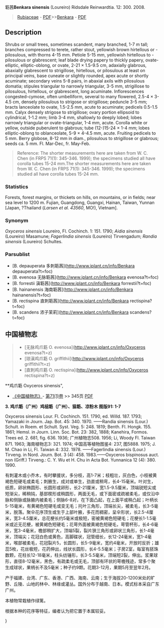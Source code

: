 簕茜**Benkara sinensis** (Loureiro) Ridsdale Reinwardtia. 12: 300. 2008.

> [Rubiaceae](http://www.iplant.cn/info/Rubiaceae?t=foc) - [PDF](http://www.iplant.cn/foc/pdf/Rubiaceae.pdf)>>[Benkara](http://www.iplant.cn/info/Benkara?t=foc) - [PDF](http://www.iplant.cn/foc/pdf/Benkara.pdf)

## Description

Shrubs or small trees, sometimes scandent, many branched, 1-7 m tall; branches compressed to terete, rather stout, yellowish brown hirtellous or -pilosulous, with thorns 4-15 mm. Petiole 5-15 mm, yellowish hirtellous to -pilosulous or glabrescent; leaf blade drying papery to thickly papery, ovate-elliptic, elliptic-oblong, or ovate, 2-21 × 1.5-9.5 cm, adaxially glabrous, abaxially glabrescent to strigillose, hirtellous, or pilosulous at least on principal veins, base cuneate or slightly rounded, apex acute or shortly acuminate; secondary veins 5-8 pairs, in abaxial axils with pilosulous domatia; stipules triangular to narrowly triangular, 3-5 mm, strigillose to pilosulous, hirtellous, or glabrescent, long acuminate. Inflorescences congested-cymose, often umbelliform, several to many flowered, 2.5-4 × 3-4.5 cm, densely pilosulous to strigose or strigillose; peduncle 3-5 mm; bracts lanceolate to ovate, 1.5-2.5 mm, acute to acuminate; pedicels 0.5-1.5 mm. Calyx densely strigose to strigillose; ovary portion ellipsoid to cylindrical, 1-1.2 mm; limb 3-4 mm, shallowly to deeply lobed; lobes narrowly triangular or ovate-triangular, 1-4 mm, acute. Corolla white or yellow, outside puberulent to glabrous; tube (12-)15-24 × 1-4 mm; lobes elliptic-oblong to oblanceolate, 5-9 × 4-4.5 mm, acute. Fruiting pedicels to 5 mm. Berry globose, 8-12 mm in diam., pilosulous to strigillose or glabrous; seeds ca. 5 mm. Fl. Mar-Dec, fr. May-Feb.


> Reference: 
> The shorter measurements here are taken from W. C. Chen (in FRPS 71(1): 345-346. 1999); the specimens studied all have corolla tubes 15-24 mm.The shorter measurements here are taken from W. C. Chen (in FRPS 71(1): 345-346. 1999); the specimens studied all have corolla tubes 15-24 mm.

### Statistics
Forests, forest margins, or thickets on hills, on mountains, or in fields; near sea level to 1200 m. Fujian, Guangdong, Guangxi, Hainan, Taiwan, Yunnan [Japan, ?Thailand (*Larsen et al. 43560*, MO!), Vietnam].

### Synonym
*Oxyceros sinensis* Loureiro, Fl. Cochinch. 1: 151. 1790; *Aidia sinensis* (Loureiro) Masamune; *Fagerlindia sinensis* (Loureiro) Tirvengadum; *Randia sinensis* (Loureiro) Schultes.

### Parsublist

* [B.  depauperata  多刺簕茜](http://www.iplant.cn/info/Benkara depauperata?t=foc)
* [B.  evenosa  无脉簕茜](http://www.iplant.cn/info/Benkara evenosa?t=foc)
* [B.  forrestii  滇簕茜](http://www.iplant.cn/info/Benkara forrestii?t=foc)
* [B.  hainanensis  海南簕茜](http://www.iplant.cn/info/Benkara hainanensis?t=foc)
* [B.  rectispina  直刺簕茜](http://www.iplant.cn/info/Benkara rectispina?t=foc)
* [B.  scandens  浓子茉莉](http://www.iplant.cn/info/Benkara scandens?t=foc)

## 中国植物志

> * [无脉鸡爪簕  O.  evenosa](http://www.iplant.cn/info/Oxyceros evenosa?t=z)
> * [琼滇鸡爪簕  O.  griffithii](http://www.iplant.cn/info/Oxyceros griffithii?t=z)
> * [直刺鸡爪簕  O.  rectispina](http://www.iplant.cn/info/Oxyceros rectispina?t=z)


**鸡爪簕 Oxyceros sinensis",

* [《中国植物志》](http://www.iplant.cn/frps)- [第71(1)卷](http://www.iplant.cn/frps/vol/71(1)) >> 345页 [PDF](http://www.iplant.cn/frps/pdf/71(1)/345a.PDF)


**3. 鸡爪簕（广州）鸡槌簕（广州）、猫簕、凉粉木 图版91: 1-7**

Oxyceros sinensis Lour. Fl. Cochinch. 151. 1790, ed. Willd. 187. 1793; Yamazaki in Journ. Jap. Bot. 45: 340. 1970. ——Randia sinensis (Lour.) Schult. in Roem. et Schult. Syst. Veg. 5: 248. 1819; Benth. Fl. Hongk. 155. 1861; Hemsl. in Journ. Linn. Soc. Bot. 23: 382, 1888; Kanehira, Formos. Trees ed. 2. 681, fig. 636. 1936; 广州植物志508. 1956; Li, Woody Fl. Taiwan 871. 1963; 海南植物志3: 321. 1974; 中国高等植物图鉴4: 237, 图5888. 1975; J. M. Chao in Li, Fl. Taiwan 4: 332. 1978. ——Fagerlindia sinensis (Lour.) Tirveng. in Nord. Journ. Bot. 3 (4): 458. 1983.——Oxyceros bispinosus auct. non (Griff.) Tirveng.: C. Y. Wu et H. Chu in Acta Bot. Yunnanica 12 (4): 380. 1990.

有刺灌木或小乔木，有时攀援状，多分枝，高1-7米；枝粗壮，灰白色，小枝被黄褐色短硬毛或柔毛；刺腋生，成对或单生，劲直或稍弯，长4-15毫米。叶对生，纸质，卵状椭圆形、长圆形或卵形，长2-21厘米，宽1.5-9.5厘米，顶端锐短尖或短渐尖，稀稍钝，基部楔形或稍圆形，两面无毛，或下面密或疏被柔毛，或仅沿中脉和侧脉或脉腋内被柔毛；侧脉6-8对，在下面凸起，在上面平或稍凸起；叶柄长5-15毫米，有黄褐色短硬毛或变无毛；托叶三角形，顶端长尖，被柔毛，长3-5毫米，脱落。聚伞花序顶生或生于上部叶腋，多花而稠密，呈伞形状，长2.5-4厘米，宽3-4.5厘米，总花梗长约5毫米或极短，密被黄褐色短硬毛；花梗长1-1.5毫米或近无花梗，被黄褐色短硬毛；花萼外面被黄褐色短硬毛，萼管杯形，长4-6毫米，宽3-4毫米，檐部稍扩大，顶端5裂，裂片狭三角形或卵状三角形，长1-4毫米，顶端尖；花冠白色或黄色，高脚碟状，冠管细长，长12-24毫米，宽1-4毫米，喉部被柔毛，花冠裂片5，长圆形，长5-9毫米，宽约4毫米，开放时反折；雄蕊5枚，花丝极短，花药伸出，线状长圆形，长4-5.5毫米；子房2室，每室有胚珠数颗，花柱长12-18毫米，柱头纺锤形，长3-5.5毫米，顶端短2裂，伸出。浆果球形，直径8-12毫米，黑色，有疏柔毛或无毛，顶部有环状的萼檐残迹，常多个聚生成球状，果柄长不及5毫米；种子约9颗。花期3-12月，果期5月至翌年2月。

产于福建、台湾、广东、香港、广西、海南、云南；生于海拔20-1200米处的旷野、丘陵、山地的林中、林缘或灌丛。国外分布于越南、日本。模式标本采自广东广州。

本植物常栽植作绿篱。

根据本种的花序等特征，编者认为把它置于本属较妥。

}